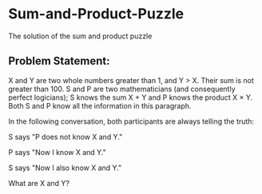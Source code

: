 # Sum-and-Product-Puzzle
The solution of the sum and product puzzle

## Problem Statement:

X and Y are two whole numbers greater than 1, and Y > X. Their sum is not greater than 100. S and P are two mathematicians (and consequently perfect logicians); S knows the sum X + Y and P knows the product X × Y. Both S and P know all the information in this paragraph.

In the following conversation, both participants are always telling the truth:

S says "P does not know X and Y."

P says "Now I know X and Y."

S says "Now I also know X and Y."

What are X and Y?

